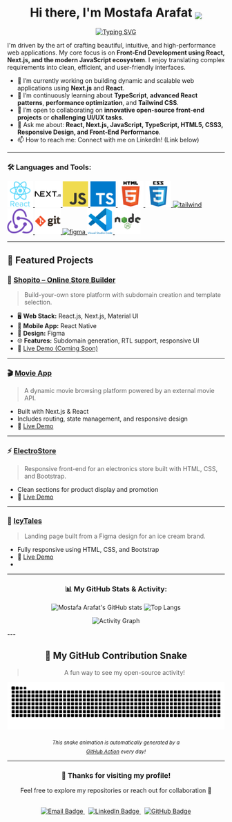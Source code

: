 <h1 align="center">Hi there, I'm Mostafa Arafat <img src="https://media.giphy.com/media/hvRJCLFzcasrR4ia7z/giphy.gif" width="35px" style="margin-bottom: -5px;"></h1>

<p align="center">
  <a href="https://readme-typing-svg.demolab.com">
    <img src="https://readme-typing-svg.demolab.com?font=Fira+Code&weight=600&pause=1000&color=BD93F9&center=true&vCenter=true&width=450&lines=Front-End+Web+Developer;React+%7C+Next.js+Specialist;Building+Modern+Web+Experiences;Always+Learning+%26+Growing" alt="Typing SVG" />
  </a>
</p>


I'm driven by the art of crafting beautiful, intuitive, and high-performance web applications. My core focus is on **Front-End Development using React, Next.js, and the modern JavaScript ecosystem**. I enjoy translating complex requirements into clean, efficient, and user-friendly interfaces.

- 🔭 I’m currently working on building dynamic and scalable web applications using **Next.js** and **React**.
- 🌱 I’m continuously learning about **TypeScript**, **advanced React patterns**, **performance optimization**, and **Tailwind CSS**.
- 👯 I’m open to collaborating on **innovative open-source front-end projects** or **challenging UI/UX tasks**.
- 💬 Ask me about: **React, Next.js, JavaScript, TypeScript, HTML5, CSS3, Responsive Design, and Front-End Performance**.
- 📫 How to reach me: Connect with me on LinkedIn! (Link below)

---

<h3 align="left">🛠️ Languages and Tools:</h3>
<p align="left">
  <a href="https://reactjs.org/" target="_blank" rel="noreferrer"> <img src="https://raw.githubusercontent.com/devicons/devicon/master/icons/react/react-original-wordmark.svg" alt="react" width="60" height="60"/> </a>
  <a href="https://nextjs.org/" target="_blank" rel="noreferrer"> <img src="https://raw.githubusercontent.com/devicons/devicon/master/icons/nextjs/nextjs-original-wordmark.svg" alt="nextjs" width="60" height="60"/> </a>
  <a href="https://developer.mozilla.org/en-US/docs/Web/JavaScript" target="_blank" rel="noreferrer"> <img src="https://raw.githubusercontent.com/devicons/devicon/master/icons/javascript/javascript-original.svg" alt="javascript" width="60" height="60"/> </a>
  <a href="https://www.typescriptlang.org/" target="_blank" rel="noreferrer"> <img src="https://raw.githubusercontent.com/devicons/devicon/master/icons/typescript/typescript-original.svg" alt="typescript" width="60" height="60"/> </a>
  <a href="https://www.w3.org/html/" target="_blank" rel="noreferrer"> <img src="https://raw.githubusercontent.com/devicons/devicon/master/icons/html5/html5-original-wordmark.svg" alt="html5" width="60" height="60"/> </a>
  <a href="https://www.w3schools.com/css/" target="_blank" rel="noreferrer"> <img src="https://raw.githubusercontent.com/devicons/devicon/master/icons/css3/css3-original-wordmark.svg" alt="css3" width="60" height="60"/> </a>
  <a href="https://tailwindcss.com/" target="_blank" rel="noreferrer"> <img src="https://www.vectorlogo.zone/logos/tailwindcss/tailwindcss-icon.svg" alt="tailwind" width="60" height="60"/> </a>
  <a href="https://redux.js.org" target="_blank" rel="noreferrer"> <img src="https://raw.githubusercontent.com/devicons/devicon/master/icons/redux/redux-original.svg" alt="redux" width="60" height="60"/> </a>
  <a href="https://git-scm.com/" target="_blank" rel="noreferrer"> <img src="https://raw.githubusercontent.com/devicons/devicon/master/icons/git/git-original-wordmark.svg" alt="git" width="60" height="60"/> </a>
  <a href="https://www.figma.com/" target="_blank" rel="noreferrer"> <img src="https://www.vectorlogo.zone/logos/figma/figma-icon.svg" alt="figma" width="60" height="60"/> </a>
  <a href="https://code.visualstudio.com/" target="_blank" rel="noreferrer"> <img src="https://raw.githubusercontent.com/devicons/devicon/master/icons/vscode/vscode-original-wordmark.svg" alt="vscode" width="60" height="60"/> </a>
  <a href="https://nodejs.org" target="_blank" rel="noreferrer"> <img src="https://raw.githubusercontent.com/devicons/devicon/master/icons/nodejs/nodejs-original-wordmark.svg" alt="nodejs" width="60" height="60"/> </a>
</p>

---

## 💼 Featured Projects

### 🔧 [Shopito – Online Store Builder](https://github.com/Mostafa219)
> Build-your-own store platform with subdomain creation and template selection.

- 🖥️ **Web Stack:** React.js, Next.js, Material UI  
- 📱 **Mobile App:** React Native  
- 🎨 **Design:** Figma  
- 🌐 **Features:** Subdomain generation, RTL support, responsive UI  
- 🔗 [Live Demo (Coming Soon)]()

---

### 🎬 [Movie App](https://movie-app-peach-psi.vercel.app/)
> A dynamic movie browsing platform powered by an external movie API.

- Built with Next.js & React  
- Includes routing, state management, and responsive design  
- 🔗 [Live Demo](https://movie-app-peach-psi.vercel.app/)

---

### ⚡ [ElectroStore](https://electrostorewebsite.netlify.app/)
> Responsive front-end for an electronics store built with HTML, CSS, and Bootstrap.

- Clean sections for product display and promotion  
- 🔗 [Live Demo](https://electrostorewebsite.netlify.app/)

---

### 🍦 [IcyTales](https://icytales.netlify.app/)
> Landing page built from a Figma design for an ice cream brand.

- Fully responsive using HTML, CSS, and Bootstrap  
- 🔗 [Live Demo](https://icytales.netlify.app/)
- 
---

<h3 align="center">📊 My GitHub Stats & Activity:</h3>
<p align="center">
  <img align="center" src="https://github-readme-stats.vercel.app/api?username=Mostafa219&show_icons=true&locale=en&theme=dracula&count_private=true&hide_border=true&rank_icon=github" alt="Mostafa Arafat's GitHub stats" />
  <img align="center" src="https://github-readme-stats.vercel.app/api/top-langs?username=Mostafa219&layout=compact&langs_count=8&theme=dracula&hide_border=true" alt="Top Langs" />
</p>
<p align="center">
  <img src="https://github-readme-activity-graph.vercel.app/graph?username=Mostafa219&theme=dracula&hide_border=true&line=BD93F9&point=FF79C6&area=true&area_color=6272A4" alt="Activity Graph" />
</p>
---

<div align="center">

## 🐍 My GitHub Contribution Snake  
> A fun way to see my open-source activity!

<picture>
  <source media="(prefers-color-scheme: dark)" srcset="https://raw.githubusercontent.com/Mostafa219/Mostafa219/output/github-contribution-grid-snake-dark.svg" />
  <source media="(prefers-color-scheme: light)" srcset="https://raw.githubusercontent.com/Mostafa219/Mostafa219/output/github-contribution-grid-snake.svg" />
  <img alt="GitHub Contribution Snake" src="https://raw.githubusercontent.com/Mostafa219/Mostafa219/output/github-contribution-grid-snake.svg" />
</picture>

<sub><i>This snake animation is automatically generated by a  
<a href="https://github.com/Platane/snk">GitHub Action</a> every day!</i></sub>

</div>


---

<div align="center">

### 👋 Thanks for visiting my profile!  
Feel free to explore my repositories or reach out for collaboration 🤝

<br/>

<a href="mailto:mostafaarafat737@gmail.com">
  <img src="https://img.shields.io/badge/Email-D14836?style=for-the-badge&logo=gmail&logoColor=white" alt="Email Badge"/>
</a>
&nbsp;
<a href="https://www.linkedin.com/in/mostafa-ismail-arafat" target="_blank">
  <img src="https://img.shields.io/badge/LinkedIn-0077B5?style=for-the-badge&logo=linkedin&logoColor=white" alt="LinkedIn Badge"/>
</a>
&nbsp;
<a href="https://github.com/Mostafa219" target="_blank">
  <img src="https://img.shields.io/badge/GitHub-100000?style=for-the-badge&logo=github&logoColor=white" alt="GitHub Badge"/>
</a>

</div>
